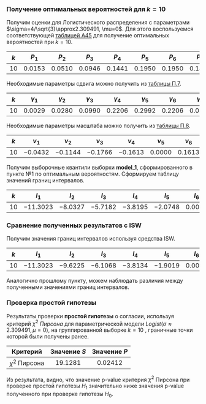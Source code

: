 ###  Получение оптимальных вероятностей для $k=10$

Получим оценки для Логистического распределения с параметрами $\sigma=4/\sqrt{3}\approx2.309491, \mu=0$.  Для этого воспользуемся соответствующей [таблицей A45](http://www.ami.nstu.ru/~headrd/seminar/L_EST_HTML/Table_A45.htm) для получение оптимальных вероятностей при $k=10$.

| $k$  |  $P_1$   |  $P_2$   |  $P_3$   |  $P_4$   |  $P_5$   |  $P_6$   |  $P_7$   |  $P_8$   |  $P_9$   | $P_{10}$ |
| :--: | :------: | :------: | :------: | :------: | :------: | :------: | :------: | :------: | :------: | :------: |
| $10$ | $0.0153$ | $0.0510$ | $0.0946$ | $0.1441$ | $0.1950$ | $0.1950$ | $0.1441$ | $0.0946$ | $0.0510$ | $0.0153$ |
Необходимые параметры сдвига можно получить из [таблицы П.7](https://www.ami.nst$\nu{}$.r$\nu{}$/~headrd/seminar/L_EST_HTML/Table_P7.htm).

| $k$ | $\gamma_{1}$ | $\gamma_{2}$ | $\gamma_{3}$ | $\gamma_{4}$ | $\gamma_{5}$ | $\gamma_{6}$ | $\gamma_{7}$ | $\gamma_{8}$ | $\gamma_{9}$ |
| --- | ------------ | ------------ | ------------ | ------------ | ------------ | ------------ | ------------ | ------------ | ------------ |
| 10  | $0.0029$     | $0.0280$     | $0.0990$     | $0.2206$     | $0.2992$     | $0.2206$     | $0.0990$     | $0.0280$     | $0.0029$     |
Необходимые параметры масштаба можно получить из [таблицы П.8](https://www.ami.nst$\nu{}$.r$\nu{}$/~headrd/seminar/L_EST_HTML/Table_P8.htm).

| $k$  | $\nu_{1}$ | $\nu_{2}$ | $\nu_{3}$ | $\nu_{4}$ | $\nu_{5}$ | $\nu_{6}$ | $\nu_{7}$ | $\nu_{8}$ | $\nu_{9}$ |
| ---- | --------- | --------- | --------- | --------- | --------- | --------- | --------- | --------- | --------- |
| $10$ | $-0.0432$ | $-0.1144$ | $-0.1766$ | $-0.1613$ | $0.0000$  | $0.1613$  | $0.1766$  | $0.1144$  | $0.0432$  |

Получим выборочные квантили выборки __model_1__, сформированного в пункте №1 по оптимальным вероятностям. Сформируем таблицу значений границ интервалов.

| $k$  |   $I_1$    |   $I_2$   |   $I_3$   |   $I_4$   |   $I_5$   |  $I_6$   |  $I_7$   |  $I_8$   |  $I_9$   | $I_{10}$ | $I_{11}$  |
| :--: | :--------: | :-------: | :-------: | :-------: | :-------: | :------: | :------: | :------: | :------: | :------: | :-------: |
| $10$ | $-11.3023$ | $-8.0327$ | $-5.7182$ | $-3.8195$ | $-2.0748$ | $0.0005$ | $1.8819$ | $3.9081$ | $6.1066$ | $8.3184$ | $12.9967$ |
### Сравнение полученных результатов с ISW

Получим значения границ интервалов используя средства ISW.

| $k$  |   $I_1$    |   $I_2$   |   $I_3$   |   $I_4$   |   $I_5$   |  $I_6$   |  $I_7$   |  $I_8$   |  $I_9$   | $I_{10}$ | $I_{11}$  |
| :--: | :--------: | :-------: | :-------: | :-------: | :-------: | :------: | :------: | :------: | :------: | :------: | :-------: |
| $10$ | $-11.3023$ | $-9.6225$ | $-6.1068$ | $-3.8134$ | $-1.9019$ | $0.0000$ | $1.9019$ | $3.8134$ | $6.1068$ | $9.6225$ | $12.9968$ |
Аналогично прошлому пункту, можем наблюдать различия между полученными значениями границ интервалов.
### Проверка простой гипотезы

Результаты проверки __простой гипотезы__ о согласии, используя критерий $\chi^2$  _Пирсона_ для параметрической модели $Logist(\sigma\approx2.309491, \mu=0)$, на группированной выборке $k=10$ , граничные точки которой были получены ранее.

|     Критерий     | Значение $S$ | Значение $P$ |
| :--------------: | :----------: | :----------: |
| $\chi^2$ Пирсона |  $19.1281$   |  $0.02412$   |
Из результата, видно, что значение p-value критерия $\chi^2$ Пирсона при проверке простой гипотезы $H_1$ значительно ниже значения p-value полученного при проверке гипотезы $H_0$. 

